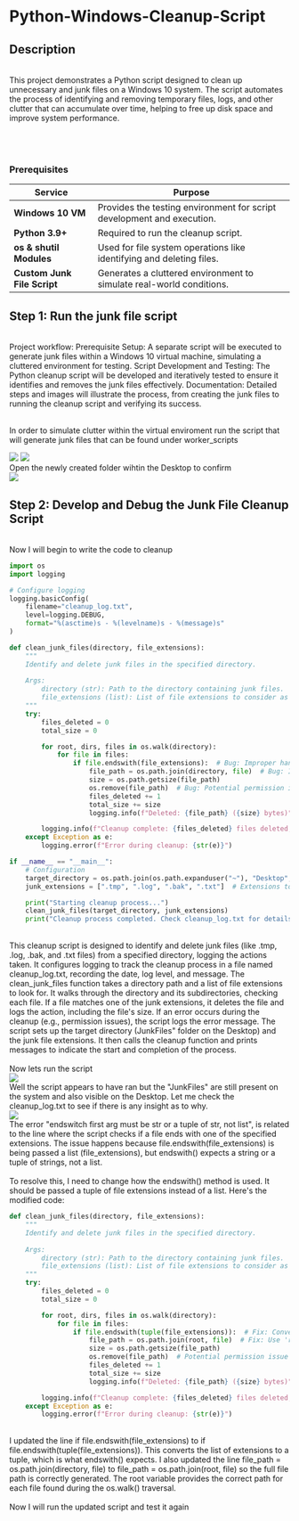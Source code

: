 # Python-Windows-Cleanup-Script
<h2>Description</h2>
<br/> 
This project demonstrates a Python script designed to clean up unnecessary and junk files on a Windows 10 system. The script automates the process of identifying and removing temporary files, logs, and other clutter that can accumulate over time, helping to free up disk space and improve system performance.
<br />
<br/> 
<br/>
<img src=""/>
<br/>  <br/>

### **Prerequisites**  

| **Service**           | **Purpose**                                                                 |
|------------------------|-----------------------------------------------------------------------------|
| **Windows 10 VM**      | Provides the testing environment for script development and execution.      |
| **Python 3.9+**        | Required to run the cleanup script.                                         |
| **os & shutil Modules**| Used for file system operations like identifying and deleting files.        |
| **Custom Junk File Script** | Generates a cluttered environment to simulate real-world conditions.   |


## Step 1: Run the junk file script

<br/> 
Project workflow: 
Prerequisite Setup: A separate script will be executed to generate junk files within a Windows 10 virtual machine, simulating a cluttered environment for testing.
Script Development and Testing: The Python cleanup script will be developed and iteratively tested to ensure it identifies and removes the junk files effectively.
Documentation: Detailed steps and images will illustrate the process, from creating the junk files to running the cleanup script and verifying its success.
<br/>

<br/> In order to simulate clutter within the virtual enviroment run the script that will generate junk files that can be found under worker_scripts <br/> 

<img src="https://github.com/user-attachments/assets/6a083a4d-81b1-4b25-825d-f91760667001"/>
<img src="https://github.com/user-attachments/assets/0048ef1f-c4f0-46ab-81cc-6db9d682f6bb"/>
<br/> Open the newly created folder wihtin the Desktop to confirm <br/>
<img src="https://github.com/user-attachments/assets/4ad02464-9ea3-4fbf-bc9a-98fcab797394"/>

## Step 2: Develop and Debug the Junk File Cleanup Script

<br/> Now I will begin to write the code to cleanup <br/> 
```.py
import os
import logging

# Configure logging
logging.basicConfig(
    filename="cleanup_log.txt",
    level=logging.DEBUG,
    format="%(asctime)s - %(levelname)s - %(message)s"
)

def clean_junk_files(directory, file_extensions):
    """
    Identify and delete junk files in the specified directory.
    
    Args:
        directory (str): Path to the directory containing junk files.
        file_extensions (list): List of file extensions to consider as junk.
    """
    try:
        files_deleted = 0
        total_size = 0

        for root, dirs, files in os.walk(directory):
            for file in files:
                if file.endswith(file_extensions):  # Bug: Improper handling of file extensions
                    file_path = os.path.join(directory, file)  # Bug: Incorrect path joining
                    size = os.path.getsize(file_path)
                    os.remove(file_path)  # Bug: Potential permission issue
                    files_deleted += 1
                    total_size += size
                    logging.info(f"Deleted: {file_path} ({size} bytes)")

        logging.info(f"Cleanup complete: {files_deleted} files deleted, {total_size / 1024:.2f} KB freed.")
    except Exception as e:
        logging.error(f"Error during cleanup: {str(e)}")

if __name__ == "__main__":
    # Configuration
    target_directory = os.path.join(os.path.expanduser("~"), "Desktop", "JunkFiles")  # Correct directory assumed
    junk_extensions = [".tmp", ".log", ".bak", ".txt"]  # Extensions to clean

    print("Starting cleanup process...")
    clean_junk_files(target_directory, junk_extensions)
    print("Cleanup process completed. Check cleanup_log.txt for details.")

```
<br/> This cleanup script is designed to identify and delete junk files (like .tmp, .log, .bak, and .txt files) from a specified directory, logging the actions taken. It configures logging to track the cleanup process in a file named cleanup_log.txt, recording the date, log level, and message. The clean_junk_files function takes a directory path and a list of file extensions to look for. It walks through the directory and its subdirectories, checking each file. If a file matches one of the junk extensions, it deletes the file and logs the action, including the file's size. If an error occurs during the cleanup (e.g., permission issues), the script logs the error message. The script sets up the target directory (JunkFiles" folder on the Desktop) and the junk file extensions. It then calls the cleanup function and prints messages to indicate the start and completion of the process. <br/>
<br/> Now lets run the script <br/>
<img src="https://github.com/user-attachments/assets/41ad3aac-2844-456a-8c6c-39dfc784814e"/>
<br/> Well the script appears to have ran but the "JunkFiles" are still present on the system and also visible on the Desktop. Let me check the cleanup_log.txt to see if there is any insight as to why. <br/>
<img src="https://github.com/user-attachments/assets/d9a0d1aa-f0d5-4f0a-925b-6952dea15385"/>
<br/> The error "endswitch first arg must be str or a tuple of str, not list", is related to the line where the script checks if a file ends with one of the specified extensions. The issue happens because file.endswith(file_extensions) is being passed a list (file_extensions), but endswith() expects a string or a tuple of strings, not a list. <br/>
<br/> To resolve this, I need to change how the endswith() method is used. It should be passed a tuple of file extensions instead of a list. Here's the modified code: <br/>

```py
def clean_junk_files(directory, file_extensions):
    """
    Identify and delete junk files in the specified directory.
    
    Args:
        directory (str): Path to the directory containing junk files.
        file_extensions (list): List of file extensions to consider as junk.
    """
    try:
        files_deleted = 0
        total_size = 0

        for root, dirs, files in os.walk(directory):
            for file in files:
                if file.endswith(tuple(file_extensions)):  # Fix: Convert list to tuple
                    file_path = os.path.join(root, file)  # Fix: Use 'root' instead of 'directory' for correct path joining
                    size = os.path.getsize(file_path)
                    os.remove(file_path)  # Potential permission issue (ignore for now)
                    files_deleted += 1
                    total_size += size
                    logging.info(f"Deleted: {file_path} ({size} bytes)")

        logging.info(f"Cleanup complete: {files_deleted} files deleted, {total_size / 1024:.2f} KB freed.")
    except Exception as e:
        logging.error(f"Error during cleanup: {str(e)}")
```
<br/> I updated the line if file.endswith(file_extensions) to if file.endswith(tuple(file_extensions)). This converts the list of extensions to a tuple, which is what endswith() expects. I also updated the line file_path = os.path.join(directory, file) to file_path = os.path.join(root, file) so the full file path is correctly generated. The root variable provides the correct path for each file found during the os.walk() traversal. <br/>
<br/>  Now I will run the updated script and test it again <br/>
<img src=""/>
<img src=""/>
<img src=""/>
<br/> <br/>
<img src=""/>
<img src=""/>
<img src=""/>
<img src=""/>
<br/> <br/>
<img src=""/>
<img src=""/>
<img src=""/>
<img src=""/>
<br/> <br/>
<img src=""/>
<img src=""/>
<img src=""/>
<img src=""/>
<br/> <br/>
<img src=""/>
<img src=""/>
<img src=""/>
<img src=""/>
<br/> <br/>
<img src=""/>
<img src=""/>
<img src=""/>
<img src=""/>
<br/> <br/>
<img src=""/>
<img src=""/>
<img src=""/>
<img src=""/>
<br/> <br/>
<img src=""/>
<img src=""/>
<img src=""/>
<img src=""/>
<br/> <br/>



